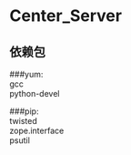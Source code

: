 # Center_Server
## 依赖包  
###yum:  
gcc  
python-devel  

###pip:  
twisted  
zope.interface  
psutil  
